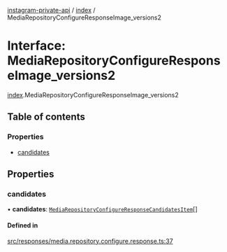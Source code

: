 [instagram-private-api](../../README.md) / [index](../../modules/index.md) / MediaRepositoryConfigureResponseImage_versions2

# Interface: MediaRepositoryConfigureResponseImage\_versions2

[index](../../modules/index.md).MediaRepositoryConfigureResponseImage_versions2

## Table of contents

### Properties

- [candidates](MediaRepositoryConfigureResponseImage_versions2.md#candidates)

## Properties

### candidates

• **candidates**: [`MediaRepositoryConfigureResponseCandidatesItem`](MediaRepositoryConfigureResponseCandidatesItem.md)[]

#### Defined in

[src/responses/media.repository.configure.response.ts:37](https://github.com/Nerixyz/instagram-private-api/blob/0e0721c/src/responses/media.repository.configure.response.ts#L37)
